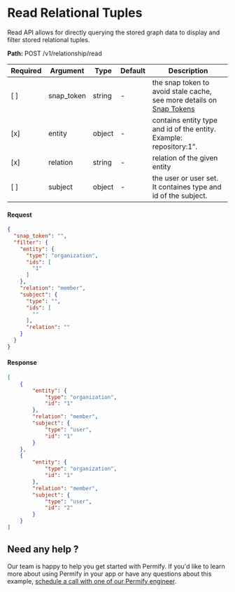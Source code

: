 # Read Relational Tuples

Read API allows for directly querying the stored graph data to display and filter stored relational tuples.

**Path:** POST /v1/relationship/read

| Required | Argument | Type | Default | Description |
|----------|----------|---------|---------|-------------------------------------------------------------------------------------------|
| [ ]   | snap_token | string | - | the snap token to avoid stale cache, see more details on [Snap Tokens](/docs/reference/snap-tokens) |
| [x]   | entity | object | - | contains entity type and id of the entity. Example: repository:1”.
| [x]   | relation | string | - | relation of the given entity |
| [ ]   | subject | object | - | the user or user set. It containes type and id of the subject.  ||


#### Request

```json
{
  "snap_token": "",
  "filter": {
    "entity": {
      "type": "organization",
      "ids": [
        "1"
      ]
    },
    "relation": "member",
    "subject": {
      "type": "",
      "ids": [
        ""
      ],
      "relation": ""
    }
  }
}
```

#### Response

```json
[
    {
        "entity": {
            "type": "organization",
            "id": "1"
        },
        "relation": "member",
        "subject": {
            "type": "user",
            "id": "1"
        }
    },
    {
        "entity": {
            "type": "organization",
            "id": "1"
        },
        "relation": "member",
        "subject": {
            "type": "user",
            "id": "2"
        }
    }
]
```

## Need any help ?

Our team is happy to help you get started with Permify. If you'd like to learn more about using Permify in your app or have any questions about this example, [schedule a call with one of our Permify engineer](https://meetings-eu1.hubspot.com/ege-aytin/call-with-an-expert).